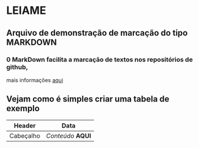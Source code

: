 # LEIAME

## Arquivo de demonstração de marcação do tipo **MARKDOWN**

### 0 MarkDown facilita a marcação de textos nos repositórios de github, 
mais informações [aqui](https://docs.microsoft.com/pt-br/contribute/how-to-write-use-markdown)

## Vejam como é simples criar uma tabela de exemplo

Header | Data
-- | --
Cabeçalho | _Conteúdo_ **AQUI**
